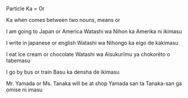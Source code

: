 Particle Ka = Or

Ka when comes between two nouns, means or

I am going to Japan or America
Watashi wa Nihon ka Amerika ni ikimasu

I write in japanese or english
Watashi wa Nihongo ka eigo de kakimasu

I eat ice cream or chocolate
Watashi wa Aisukurīmu ya chokorēto o tabemasu

I go by bus or train
Basu ka densha de ikimasu


Mr. Yamada or Ms. Tanaka will be at shop
Yamada san ta Tanaka-san ga omise ni imasu